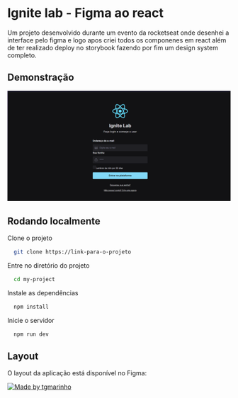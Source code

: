 # Ignite lab - Figma ao react

Um projeto desenvolvido durante um evento da rocketseat onde desenhei a interface pelo figma e logo apos criei todos os componenes em react além de ter realizado deploy no storybook fazendo por fim um design system completo.




## Demonstração

<img src="src/assets/print1.png">


## Rodando localmente

Clone o projeto

```bash
  git clone https://link-para-o-projeto
```

Entre no diretório do projeto

```bash
  cd my-project
```

Instale as dependências

```bash
  npm install
```

Inicie o servidor

```bash
  npm run dev
```


## Layout

O layout da aplicação está disponível no Figma:

<a href="https://www.figma.com/file/z8Hk5qGxqCUAv1kbtphLaD/igniteLab?type=design&mode=design&t=lgCzTy5Wn18TsbIf-0">
  <img alt="Made by tgmarinho" src="https://img.shields.io/badge/Acessar%20Layout%20-Figma-%2304D361">
</a>
